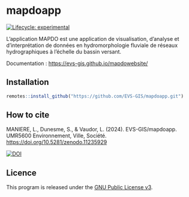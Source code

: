
<!-- README.md is generated from README.Rmd. Please edit that file -->

# mapdoapp

<!-- badges: start -->

[![Lifecycle:
experimental](https://img.shields.io/badge/lifecycle-experimental-orange.svg)](https://lifecycle.r-lib.org/articles/stages.html#experimental)
<!-- badges: end -->

L’application MAPDO est une application de visualisation, d’analyse et
d’interprétation de données en hydromorphologie fluviale de réseaux
hydrographiques à l’échelle du bassin versant.

Documentation : https://evs-gis.github.io/mapdowebsite/

## Installation

``` r
remotes::install_github("https://github.com/EVS-GIS/mapdoapp.git")
```

## How to cite

MANIERE, L., Dunesme, S., & Vaudor, L. (2024). EVS-GIS/mapdoapp. UMR5600 Environnement, Ville, Société. https://doi.org/10.5281/zenodo.11235929

[![DOI](https://zenodo.org/badge/DOI/10.5281/zenodo.11235928.svg)](https://doi.org/10.5281/zenodo.11235928)

## Licence

This program is released under the [GNU Public License
v3](https://github.com/EVS-GIS/mapdoapp/blob/main/LICENSE).
